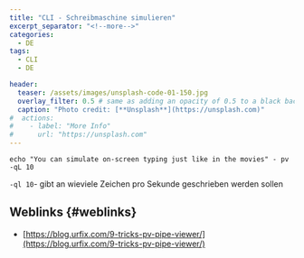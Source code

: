 ```yaml
---
title: "CLI - Schreibmaschine simulieren"
excerpt_separator: "<!--more-->"
categories:
  - DE
tags:
  - CLI
  - DE

header:
  teaser: /assets/images/unsplash-code-01-150.jpg
  overlay_filter: 0.5 # same as adding an opacity of 0.5 to a black background
  caption: "Photo credit: [**Unsplash**](https://unsplash.com)"
#  actions:
#    - label: "More Info"
#      url: "https://unsplash.com"
---
```




```
echo "You can simulate on-screen typing just like in the movies" - pv -qL 10
```

`-ql 10`- gibt an wieviele Zeichen pro Sekunde geschrieben werden sollen

<!--more-->

## Weblinks {#weblinks}

* [https://blog.urfix.com/9-tricks-pv-pipe-viewer/](https://blog.urfix.com/9-tricks-pv-pipe-viewer/)



